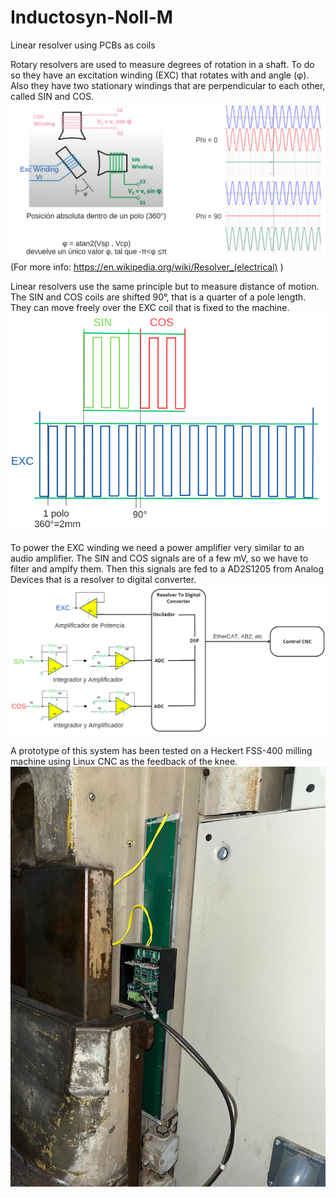 # Inductosyn-Noll-M
Linear resolver using PCBs as coils

Rotary resolvers are used to measure degrees of rotation in a shaft. 
To do so they have an excitation winding (EXC) that rotates with and angle (φ). 
Also they have two stationary windings that are perpendicular to each other, called SIN and COS. 
![plot](./images/rotaryResolver.PNG)
(For more info:  https://en.wikipedia.org/wiki/Resolver_(electrical) )

Linear resolvers use the same principle but to measure distance of motion. 
The SIN and COS coils are shifted 90°, that is a quarter of a pole length. They can move freely over the EXC coil that is fixed to the machine. 
![plot](./images/linearResolver.PNG)

To power the EXC winding we need a power amplifier very similar to an audio amplifier. 
The SIN and COS signals are of a few mV, so we have to filter and amplfy them.
Then this signals are fed to a AD2S1205 from Analog Devices that is a resolver to digital converter.
![plot](./images/blockDiagram.PNG)

A prototype of this system has been tested on a Heckert FSS-400 milling machine using Linux CNC as the feedback of the knee.
![plot](./images/working.jpg)
